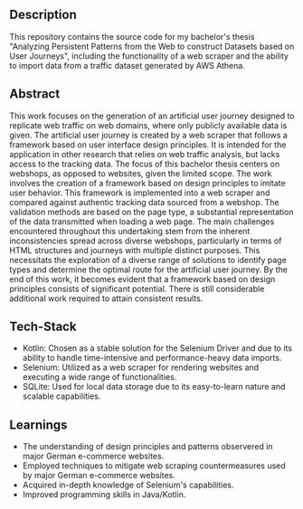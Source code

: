 ## Description
This repository contains the source code for my bachelor's thesis "Analyzing Persistent Patterns from the Web to construct Datasets based on User Journeys", including the functionality of a web scraper and the ability to import data from a traffic dataset generated by AWS Athena.
## Abstract
This work focuses on the generation of an artificial user journey designed to replicate web
traffic on web domains, where only publicly available data is given. The artificial user
journey is created by a web scraper that follows a framework based on user interface
design principles. It is intended for the application in other research that relies on
web traffic analysis, but lacks access to the tracking data. The focus of this bachelor
thesis centers on webshops, as opposed to websites, given the limited scope. The work
involves the creation of a framework based on design principles to imitate user behavior.
This framework is implemented into a web scraper and compared against authentic
tracking data sourced from a webshop. The validation methods are based on the page
type, a substantial representation of the data transmitted when loading a web page.
The main challenges encountered throughout this undertaking stem from the inherent
inconsistencies spread across diverse webshops, particularly in terms of HTML structures
and journeys with multiple distinct purposes. This necessitats the exploration of a
diverse range of solutions to identify page types and determine the optimal route for the
artificial user journey. By the end of this work, it becomes evident that a framework
based on design principles consists of significant potential. There is still considerable
additional work required to attain consistent results.

## Tech-Stack
- Kotlin: Chosen as a stable solution for the Selenium Driver and due to its ability to handle time-intensive and performance-heavy data imports.
- Selenium: Utilized as a web scraper for rendering websites and executing a wide range of functionalities.
- SQLite: Used for local data storage due to its easy-to-learn nature and scalable capabilities.

## Learnings
- The understanding of design principles and patterns observered in major German e-commerce websites.
- Employed techniques to mitigate web scraping countermeasures used by major German e-commerce websites.
- Acquired in-depth knowledge of Selenium's capabilities.
- Improved programming skills in Java/Kotlin.


